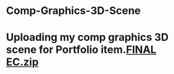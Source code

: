 # Comp-Graphics-3D-Scene
# Uploading my comp graphics 3D scene for Portfolio item.[FINAL EC.zip](https://github.com/Fambam-EC/Comp-Graphics-3D-Scene/files/6721689/FINAL.EC.zip)
